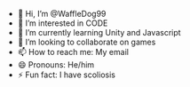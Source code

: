 - 👋 Hi, I’m @WaffleDog99
- 👀 I’m interested in CODE
- 🌱 I’m currently learning Unity and Javascript
- 💞️ I’m looking to collaborate on games
- 📫 How to reach me: My email
- 😄 Pronouns: He/him
- ⚡ Fun fact: I have scoliosis

<!---
WaffleDog99/WaffleDog99 is a ✨ special ✨ repository because its `README.md` (this file) appears on your GitHub profile.
You can click the Preview link to take a look at your changes.
--->
